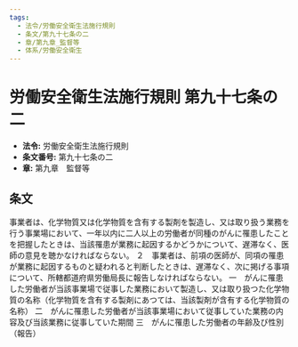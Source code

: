 ```yaml
---
tags:
  - 法令/労働安全衛生法施行規則
  - 条文/第九十七条の二
  - 章/第九章_監督等
  - 体系/労働安全衛生
---
```

# 労働安全衛生法施行規則 第九十七条の二

- **法令:** 労働安全衛生法施行規則
- **条文番号:** 第九十七条の二
- **章:** 第九章　監督等

## 条文
事業者は、化学物質又は化学物質を含有する製剤を製造し、又は取り扱う業務を行う事業場において、一年以内に二人以上の労働者が同種のがんに罹患したことを把握したときは、当該罹患が業務に起因するかどうかについて、遅滞なく、医師の意見を聴かなければならない。
２　事業者は、前項の医師が、同項の罹患が業務に起因するものと疑われると判断したときは、遅滞なく、次に掲げる事項について、所轄都道府県労働局長に報告しなければならない。
一　がんに罹患した労働者が当該事業場で従事した業務において製造し、又は取り扱つた化学物質の名称（化学物質を含有する製剤にあつては、当該製剤が含有する化学物質の名称）
二　がんに罹患した労働者が当該事業場において従事していた業務の内容及び当該業務に従事していた期間
三　がんに罹患した労働者の年齢及び性別
（報告）

